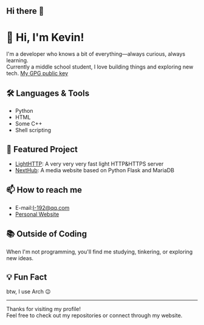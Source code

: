 ## Hi there 👋

<!--
**kevin126ckw/kevin126ckw** is a ✨ _special_ ✨ repository because its `README.md` (this file) appears on your GitHub profile.

Here are some ideas to get you started:

- 🔭 I’m currently working on ...
- 🌱 I’m currently learning ...
- 👯 I’m looking to collaborate on ...
- 🤔 I’m looking for help with ...
- 💬 Ask me about ...
- 📫 How to reach me: ...
- 😄 Pronouns: ...
- ⚡ Fun fact: ...
-->
# 👋 Hi, I'm Kevin!

I'm a developer who knows a bit of everything—always curious, always learning.  
Currently a middle school student, I love building things and exploring new tech.
[My GPG public key](http://keyserver.ubuntu.com/pks/lookup?op=get&search=0x41912596b5f45b17900421628adb979f3c55150b)

## 🛠️ Languages & Tools
- Python
- HTML
- Some C++
- Shell scripting

## 🚀 Featured Project
- [LightHTTP](https://github.com/kevin126ckw/LightHTTP): A very very very fast light HTTP&HTTPS server
- [NextHub](https://github.com/kevin126ckw/NextHub): A media website based on Python Flask and MariaDB

## 📫 How to reach me
- E-mail:I-192@qq.com
- [Personal Website](https://www.dreamcloud.top)

## 📚 Outside of Coding
When I'm not programming, you'll find me studying, tinkering, or exploring new ideas.

## 💡 Fun Fact
btw, I use Arch 😉

---

Thanks for visiting my profile!  
Feel free to check out my repositories or connect through my website.
